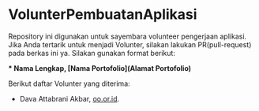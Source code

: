 # VolunterPembuatanAplikasi
Repository ini digunakan untuk sayembara volunteer pengerjaan aplikasi. Jika Anda tertarik untuk menjadi Volunter, silakan lakukan PR(pull-request) pada berkas ini ya. Silakan gunakan format berikut:


**\* Nama Lengkap, [Nama Portofolio](Alamat Portofolio)**


Berikut daftar Volunter yang diterima:
- Dava Attabrani Akbar, [oo.or.id](https://oo.or.id).

